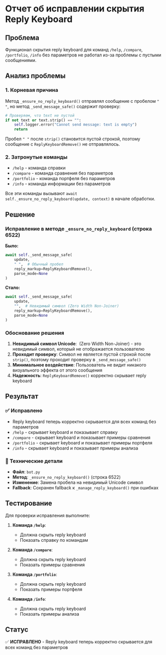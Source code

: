 # Отчет об исправлении скрытия Reply Keyboard

## Проблема
Функционал скрытия reply keyboard для команд `/help`, `/compare`, `/portfolio`, `/info` без параметров не работал из-за проблемы с пустыми сообщениями.

## Анализ проблемы

### 1. Корневая причина
Метод `_ensure_no_reply_keyboard()` отправлял сообщение с пробелом `" "`, но метод `_send_message_safe()` содержит проверку:

```python
# Проверяем, что text не пустой
if not text or text.strip() == "":
    self.logger.error("Cannot send message: text is empty")
    return
```

Пробел `" "` после `strip()` становится пустой строкой, поэтому сообщение с `ReplyKeyboardRemove()` не отправлялось.

### 2. Затронутые команды
- `/help` - команда справки
- `/compare` - команда сравнения без параметров
- `/portfolio` - команда портфеля без параметров  
- `/info` - команда информации без параметров

Все эти команды вызывают `await self._ensure_no_reply_keyboard(update, context)` в начале обработки.

## Решение

### Исправление в методе `_ensure_no_reply_keyboard` (строка 6522)

**Было:**
```python
await self._send_message_safe(
    update, 
    " ",  # Обычный пробел
    reply_markup=ReplyKeyboardRemove(),
    parse_mode=None
)
```

**Стало:**
```python
await self._send_message_safe(
    update, 
    "‌",  # Невидимый символ (Zero Width Non-Joiner)
    reply_markup=ReplyKeyboardRemove(),
    parse_mode=None
)
```

### Обоснование решения
1. **Невидимый символ Unicode**: `‌` (Zero Width Non-Joiner) - это невидимый символ, который не отображается пользователю
2. **Проходит проверку**: Символ не является пустой строкой после `strip()`, поэтому проходит проверку в `_send_message_safe()`
3. **Минимальное воздействие**: Пользователь не видит никакого визуального эффекта от этого сообщения
4. **Надежность**: `ReplyKeyboardRemove()` корректно скрывает reply keyboard

## Результат

### ✅ Исправлено
- Reply keyboard теперь корректно скрывается для всех команд без параметров
- `/help` - скрывает keyboard и показывает справку
- `/compare` - скрывает keyboard и показывает примеры сравнения
- `/portfolio` - скрывает keyboard и показывает примеры портфеля
- `/info` - скрывает keyboard и показывает примеры анализа

### 🔧 Технические детали
- **Файл**: `bot.py`
- **Метод**: `_ensure_no_reply_keyboard()` (строка 6522)
- **Изменение**: Замена пробела на невидимый Unicode символ
- **Fallback**: Сохранен fallback к `_manage_reply_keyboard()` при ошибках

## Тестирование

Для проверки исправления выполните:

1. **Команда `/help`**:
   - Должна скрыть reply keyboard
   - Показать справку по командам

2. **Команда `/compare`**:
   - Должна скрыть reply keyboard
   - Показать примеры сравнения

3. **Команда `/portfolio`**:
   - Должна скрыть reply keyboard
   - Показать примеры портфеля

4. **Команда `/info`**:
   - Должна скрыть reply keyboard
   - Показать примеры анализа

## Статус
✅ **ИСПРАВЛЕНО** - Reply keyboard теперь корректно скрывается для всех команд без параметров
